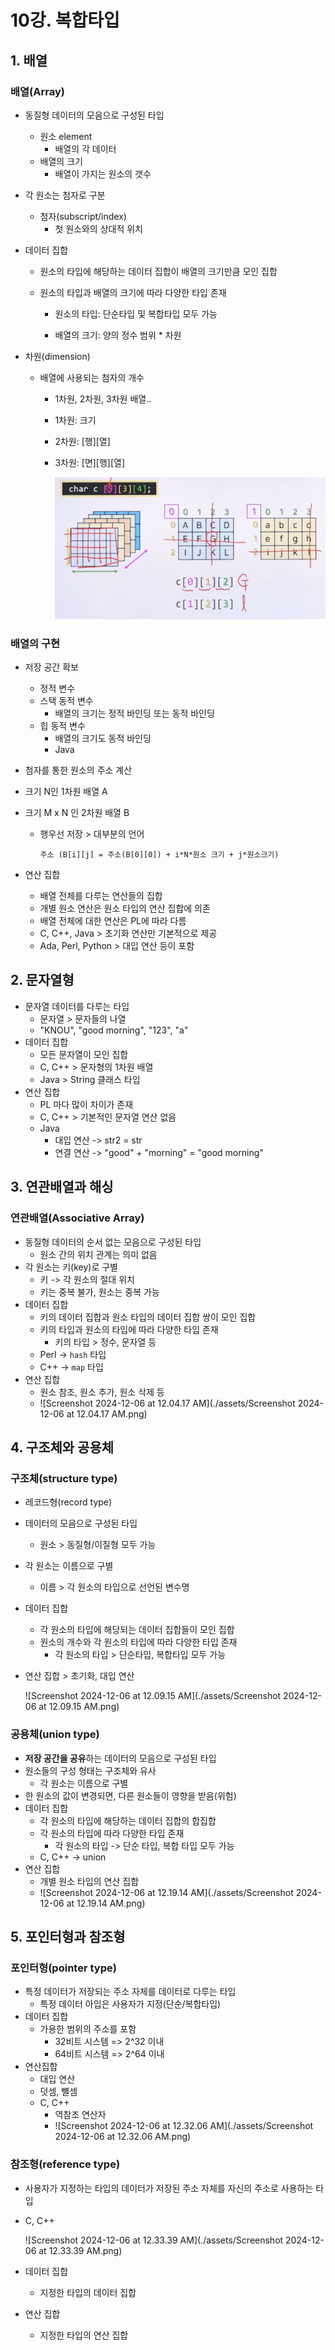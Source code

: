 # 10강. 복합타입

## 1. 배열

### 배열(Array)

- 동질형 데이터의 모음으로 구성된 타입

  - 원소 element
    - 배열의 각 데이터
  - 배열의 크기
    - 배열이 가지는 원소의 갯수

- 각 원소는 첨자로 구분

  - 첨자(subscript/index)
    - 첫 원소와의 상대적 위치

- 데이터 집합

  - 원소의 타입에 해당하는 데이터 집합이 배열의 크기만큼 모인 집합

  - 원소의 타입과 배열의 크기에 따라 다양한 타입 존재

    - 원소의 타입: 단순타입 및 복합타입 모두 가능

    - 배열의 크기: 양의 정수 범위 * 차원

- 차원(dimension)

  - 배열에 사용되는 첨자의 개수

    - 1차원, 2차원, 3차원 배열..

    - 1차원: 크기

    - 2차원: [행]\[열]

    - 3차원: [면]\[행]\[열]

      <img src="./assets/Screenshot 2024-12-02 at 11.58.43 PM.png" alt="Screenshot 2024-12-02 at 11.58.43 PM" style="zoom:50%;" />



### 배열의 구현

- 저장 공간 확보
  - 정적 변수
  - 스택 동적 변수
    - 배열의 크기는 정적 바인딩 또는 동적 바인딩
  - 힙 동적 변수
    - 배열의 크기도 동적 바인딩
    - Java
- 첨자를 통한 원소의 주소 계산

- 크기 N인 1차원 배열 A

- 크기 M x N 인 2차원 배열 B

  - 행우선 저장 > 대부분의 언어

    ```
    주소 (B[i][j] = 주소(B[0][0]) + i*N*원소 크기 + j*원소크기)
    ```

- 연산 집합

  - 배열 전체를 다루는 연산들의 집합
  - 개별 원소 연산은 원소 타입의 연산 집합에 의존
  - 배열 전체에 대한 연산은 PL에 따라 다름
  - C, C++, Java > 초기화 연산만 기본적으로 제공
  - Ada, Perl, Python > 대입 연산 등이 포함

  

## 2. 문자열형

- 문자열 데이터를 다루는 타입
  - 문자열 > 문자들의 나열
  - "KNOU", "good morning", "123", "a"
- 데이터 집합
  - 모든 문자열이 모인 집합
  - C, C++ > 문자형의 1차원 배열
  - Java > String 클래스 타입
- 연산 집합
  - PL 마다 많이 차이가 존재
  - C, C++ > 기본적인 문자열 연산 없음
  - Java
    - 대입 연산 -> str2 = str
    - 연결 연산 -> "good" + "morning" = "good morning"



## 3. 연관배열과 해싱

### 연관배열(Associative Array)

- 동질형 데이터의 순서 없는 모음으로 구성된 타입
  - 원소 간의 위치 관계는 의미 없음
- 각 원소는 키(key)로 구별
  - 키 -> 각 원소의 절대 위치
  - 키는 중복 불가, 원소는 중복 가능
- 데이터 집합
  - 키의 데이터 집합과 원소 타입의 데이터 집합 쌍이 모인 집합
  - 키의 타입과 원소의 타입에 따라 다양한 타입 존재
    - 키의 타입 > 정수, 문자열 등
  - Perl -> `hash` 타입
  - C++ -> `map` 타입
- 연산 집합
  - 원소 참조, 원소 추가, 원소 삭제 등
  - ![Screenshot 2024-12-06 at 12.04.17 AM](./assets/Screenshot 2024-12-06 at 12.04.17 AM.png)





## 4. 구조체와 공용체

### 구조체(structure type)

- 레코드형(record type)

- 데이터의 모음으로 구성된 타입

  - 원소 > 동질형/이질형 모두 가능

- 각 원소는 이름으로 구별

  - 이름 > 각 원소의 타입으로 선언된 변수명

- 데이터 집합

  - 각 원소의 타입에 해당되는 데이터 집합들이 모인 집합
  - 원소의 개수와 각 원소의 타입에 따라 다양한 타입 존재
    - 각 원소의 타입 > 단순타입, 복합타입 모두 가능

- 연산 집합 > 초기화, 대입 연산

  ![Screenshot 2024-12-06 at 12.09.15 AM](./assets/Screenshot 2024-12-06 at 12.09.15 AM.png)



### 공용체(union type)

- **저장 공간을 공유**하는 데이터의 모음으로 구성된 타입
- 원소들의 구성 형태는 구조체와 유사
  - 각 원소는 이름으로 구별
- 한 원소의 값이 변경되면, 다른 원소들이 영향을 받음(위험)
- 데이터 집합
  - 각 원소의 타입에 해당하는 데이터 집합의 합집합
  - 각 원소의 타입에 따라 다양한 타입 존재
    - 각 원소의 타입 -> 단순 타입, 복합 타입 모두 가능
  - C, C++ -> union
- 연산 집합
  - 개별 원소 타입의 연산 집합
  - ![Screenshot 2024-12-06 at 12.19.14 AM](./assets/Screenshot 2024-12-06 at 12.19.14 AM.png)



## 5. 포인터형과 참조형

### 포인터형(pointer type)

- 특정 데이터가 저장되는 주소 자체를 데이터로 다루는 타입
  - 특정 데이터 아입은 사용자가 지정(단순/복합타입)
- 데이터 집합
  - 가용한 범위의 주소를 포함
    - 32비트 시스템 => 2^32 이내
    - 64비트 시스템 => 2^64 이내
- 연산집합
  - 대입 연산
  - 덧셈, 뺼셈
  - C, C++
    - 역참조 연산자
    - ![Screenshot 2024-12-06 at 12.32.06 AM](./assets/Screenshot 2024-12-06 at 12.32.06 AM.png)



### 참조형(reference type)

- 사용자가 지정하는 타입의 데이터가 저장된 주소 자체를 자신의 주소로 사용하는 타입

- C, C++

  ![Screenshot 2024-12-06 at 12.33.39 AM](./assets/Screenshot 2024-12-06 at 12.33.39 AM.png)

- 데이터 집합
  - 지정한 타입의 데이터 집합
- 연산 집합
  - 지정한 타입의 연산 집합